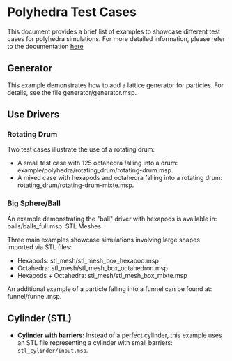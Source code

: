 # Polyhedra Test Cases

This document provides a brief list of examples to showcase different test cases for polyhedra simulations. For more detailed information, please refer to the documentation [here](https://collab4exanbody.github.io/doc_exaDEM/project_exaDEM/Test_cases.html)

## Generator

This example demonstrates how to add a lattice generator for particles. For details, see the file generator/generator.msp.

## Use Drivers

### Rotating Drum

Two test cases illustrate the use of a rotating drum:

- A small test case with 125 octahedra falling into a drum: example/polyhedra/rotating_drum/rotating-drum.msp.
- A mixed case with hexapods and octahedra falling into a rotating drum: rotating_drum/rotating-drum-mixte.msp.

### Big Sphere/Ball

An example demonstrating the "ball" driver with hexapods is available in: balls/balls_full.msp.
STL Meshes

Three main examples showcase simulations involving large shapes imported via STL files:

- Hexapods: stl_mesh/stl_mesh_box_hexapod.msp
- Octahedra: stl_mesh/stl_mesh_box_octahedron.msp
- Hexapods + Octahedra: stl_mesh/stl_mesh_box_mixte.msp

An additional example of a particle falling into a funnel can be found at: funnel/funnel.msp.

## Cylinder (STL)

- **Cylinder with barriers:** Instead of a perfect cylinder, this example uses an STL file representing a cylinder with small barriers: `stl_cylinder/input.msp`.
